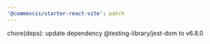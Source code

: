 ```yaml
---
'@commencis/starter-react-vite': patch
---
```


chore(deps): update dependency @testing-library/jest-dom to v6.8.0
